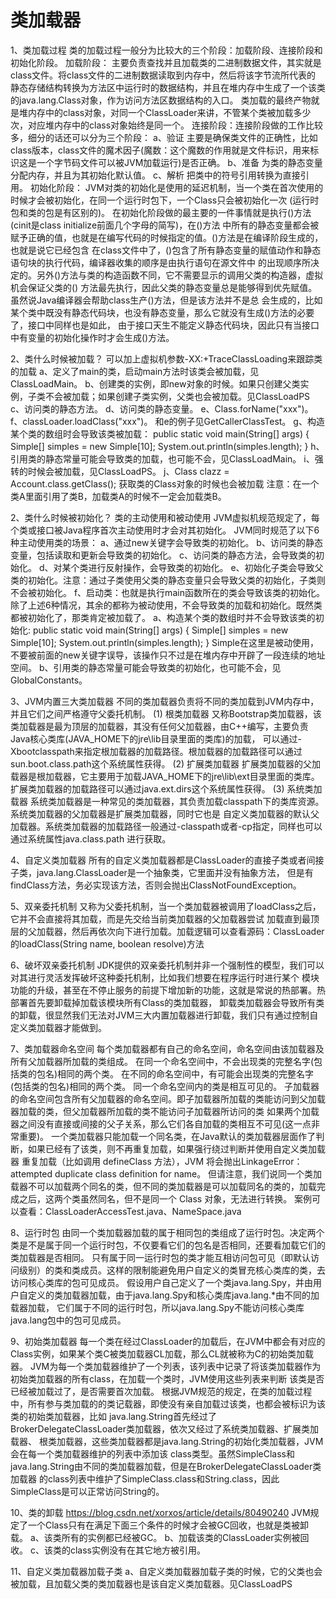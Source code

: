 # 类加载器

1、类加载过程
   类的加载过程一般分为比较大的三个阶段：加载阶段、连接阶段和初始化阶段。
   加载阶段：
   主要负责查找并且加载类的二进制数据文件，其实就是class文件。将class文件的二进制数据读取到内存中，然后将该字节流所代表的
静态存储结构转换为方法区中运行时的数据结构，并且在堆内存中生成了一个该类的java.lang.Class对象，作为访问方法区数据结构的入口。
类加载的最终产物就是堆内存中的class对象，对同一个ClassLoader来讲，不管某个类被加载多少次，对应堆内存中的class对象始终是同一个。
   连接阶段：连接阶段做的工作比较多，细分的话还可以分为三个阶段：
   a、验证
      主要是确保类文件的正确性，比如class版本，class文件的魔术因子(魔数：这个魔数的作用就是文件标识，用来标识这是一个字节码文件可以被JVM加载运行)是否正确。
   b、准备
      为类的静态变量分配内存，并且为其初始化默认值。
   c、解析
      把类中的符号引用转换为直接引用。
   初始化阶段：
   JVM对类的初始化是使用的延迟机制，当一个类在首次使用的时候才会被初始化，在同一个运行时包下，一个Class只会被初始化一次
(运行时包和类的包是有区别的)。
   在初始化阶段做的最主要的一件事情就是执行<cinit>()方法(cinit是class initialize前面几个字母的简写)，在<cinit>()方法
中所有的静态变量都会被赋予正确的值，也就是在编写代码的时候指定的值。<cinit>()方法是在编译阶段生成的，也就是说它已经包含
在class文件中了，<cinit>()包含了所有静态变量的赋值动作和静态语句块的执行代码，编译器收集的顺序是由执行语句在源文件中
的出现顺序所决定的。另外<cinit>()方法与类的构造函数不同，它不需要显示的调用父类的构造器，虚拟机会保证父类的<cinit>()
方法最先执行，因此父类的静态变量总是能够得到优先赋值。虽然说Java编译器会帮助class生产<cinit>()方法，但是该方法并不是总
会生成的，比如某个类中既没有静态代码块，也没有静态变量，那么它就没有生成<cinit>()方法的必要了，接口中同样也是如此，
由于接口天生不能定义静态代码块，因此只有当接口中有变量的初始化操作时才会生成<cinit>()方法。

2、类什么时候被加载？
   可以加上虚拟机参数-XX:+TraceClassLoading来跟踪类的加载
   a、定义了main的类，启动main方法时该类会被加载，见ClassLoadMain。
   b、创建类的实例，即new对象的时候。如果只创建父类实例，子类不会被加载；如果创建子类实例，父类也会被加载。见ClassLoadPS
   c、访问类的静态方法。
   d、访问类的静态变量。
   e、Class.forName("xxx")。
   f、classLoader.loadClass("xxx")。 和e的例子见GetCallerClassTest。
   g、构造某个类的数组时会导致该类被加载：
   public static void main(String[] args) {
              Simple[] simples = new Simple[10];
              System.out.println(simples.length);
   }
   h、引用类的静态常量可能会导致类的加载，也可能不会，见ClassLoadMain。
   i、强转的时候会被加载，见ClassLoadPS。
   j、Class clazz = Account.class.getClass(); 获取类的Class对象的时候也会被加载
   注意：在一个类A里面引用了类B，加载类A的时候不一定会加载类B。

2、类什么时候被初始化？ 类的主动使用和被动使用
   JVM虚拟机规范规定了，每个类或接口被Java程序首次主动使用时才会对其初始化。
   JVM同时规范了以下6种主动使用类的场景：
   a、通过new关键字会导致类的初始化。
   b、访问类的静态变量，包括读取和更新会导致类的初始化。
   c、访问类的静态方法，会导致类的初始化。
   d、对某个类进行反射操作，会导致类的初始化。
   e、初始化子类会导致父类的初始化。注意：通过子类使用父类的静态变量只会导致父类的初始化，子类则不会被初始化。
   f、启动类：也就是执行main函数所在的类会导致该类的初始化。
   除了上述6种情况，其余的都称为被动使用，不会导致类的加载和初始化。既然类都被初始化了，那类肯定被加载了。
   a、构造某个类的数组时并不会导致该类的初始化:
   public static void main(String[] args) {
           Simple[] simples = new Simple[10];
           System.out.println(simples.length);
   }
   Simple在这里是被动使用，不要被前面的new关键字误导，该操作只不过是在堆内存中开辟了一段连续的地址空间。
   b、引用类的静态常量可能会导致类的初始化，也可能不会，见GlobalConstants。
  
3、JVM内置三大类加载器
   不同的类加载器负责将不同的类加载到JVM内存中，并且它们之间严格遵守父委托机制。
   (1) 根类加载器
   又称Bootstrap类加载器，该类加载器是最为顶层的加载器，其没有任何父加载器，由C++编写，主要负责Java核心类库(JAVA_HOME下的jre\lib目录里面的类库)的加载，
可以通过-Xbootclasspath来指定根加载器的加载路径。根加载器的加载路径可以通过sun.boot.class.path这个系统属性获得。
   (2) 扩展类加载器
   扩展类加载器的父加载器是根加载器，它主要用于加载JAVA_HOME下的jre\lib\ext目录里面的类库。
扩展类加载器的加载路径可以通过java.ext.dirs这个系统属性获得。
   (3) 系统类加载器
   系统类加载器是一种常见的类加载器，其负责加载classpath下的类库资源。系统类加载器的父加载器是扩展类加载器，同时它也是
自定义类加载器的默认父加载器。系统类加载器的加载路径一般通过-classpath或者-cp指定，同样也可以通过系统属性java.class.path
进行获取。

4、自定义类加载器
   所有的自定义类加载器都是ClassLoader的直接子类或者间接子类，java.lang.ClassLoader是一个抽象类，它里面并没有抽象方法，
但是有findClass方法，务必实现该方法，否则会抛出ClassNotFoundException。

5、双亲委托机制
   又称为父委托机制，当一个类加载器被调用了loadClass之后，它并不会直接将其加载，而是先交给当前类加载器的父加载器尝试
加载直到最顶层的父加载器，然后再依次向下进行加载。加载逻辑可以查看源码：ClassLoader的loadClass(String name, boolean resolve)方法

6、破坏双亲委托机制
   JDK提供的双亲委托机制并非一个强制性的模型，我们可以对其进行灵活发挥破坏这种委托机制，比如我们想要在程序运行时进行某个
模块功能的升级，甚至在不停止服务的前提下增加新的功能，这就是常说的热部署。热部署首先要卸载掉加载该模块所有Class的类加载器，
卸载类加载器会导致所有类的卸载，很显然我们无法对JVM三大内置加载器进行卸载，我们只有通过控制自定义类加载器才能做到。

7、类加载器命名空间
   每个类加载器都有自己的命名空间，命名空间由该加载器及所有父加载器所加载的类组成。
   在同一个命名空间中，不会出现类的完整名字(包括类的包名)相同的两个类。
   在不同的命名空间中，有可能会出现类的完整名字(包括类的包名)相同的两个类。
   同一个命名空间内的类是相互可见的。
   子加载器的命名空间包含所有父加载器的命名空间。即子加载器所加载的类能访问到父加载器加载的类，但父加载器所加载的类不能访问子加载器所访问的类
   如果两个加载器之间没有直接或间接的父子关系，那么它们各自加载的类相互不可见(这一点非常重要)。
   一个类加载器只能加载一个同名类，在Java默认的类加载器层面作了判断，如果已经有了该类，则不再重复加载，如果强行绕过判断并使用自定义类加载器
重复加载（比如调用 defineClass 方法），JVM 将会抛出LinkageError：attempted duplicate class definition for name。
但请注意，我们说同一个类加载器不可以加载两个同名的类，但不同的类加载器是可以加载同名的类的，加载完成之后，这两个类虽然同名，但不是同一个 Class 对象，无法进行转换。
   案例可以查看：ClassLoaderAccessTest.java、NameSpace.java

8、运行时包
   由同一个类加载器加载的属于相同包的类组成了运行时包。决定两个类是不是属于同一个运行时包，不仅要看它们的包名是否相同，还要看加载它们的类加载器是否相同。
只有属于同一运行时包的类才能互相访问包可见（即默认访问级别）的类和类成员。这样的限制能避免用户自定义的类冒充核心类库的类，去访问核心类库的包可见成员。
   假设用户自己定义了一个类java.lang.Spy，并由用户自定义的类加载器加载，由于java.lang.Spy和核心类库java.lang.*由不同的加载器加载，
它们属于不同的运行时包，所以java.lang.Spy不能访问核心类库java.lang包中的包可见成员。

9、初始类加载器
   每一个类在经过ClassLoader的加载后，在JVM中都会有对应的Class实例，如果某个类C被类加载器CL加载，那么CL就被称为C的初始类加载器。
JVM为每一个类加载器维护了一个列表，该列表中记录了将该类加载器作为初始类加载器的所有class，在加载一个类时，JVM使用这些列表来判断
该类是否已经被加载过了，是否需要首次加载。
   根据JVM规范的规定，在类的加载过程中，所有参与类加载的的类记载器，即使没有亲自加载过该类，也都会被标识为该类的初始类加载器，比如
java.lang.String首先经过了BrokerDelegateClassLoader类加载器，依次又经过了系统类加载器、扩展类加载器、
根类加载器，这些类加载器都是java.lang.String的初始化类加载器，JVM会在每一个类加载器维护的列表中添加该
class类型。虽然SimpleClass和java.lang.String由不同的类加载器加载，但是在BrokerDelegateClassLoader类加载器
的class列表中维护了SimpleClass.class和String.class，因此SimpleClass是可以正常访问String的。

10、类的卸载
https://blog.csdn.net/xorxos/article/details/80490240
    JVM规定了一个Class只有在满足下面三个条件的时候才会被GC回收，也就是类被卸载。
    a、该类所有的实例都已经被GC。
    b、加载该类的ClassLoader实例被回收。
    c、该类的class实例没有在其它地方被引用。
    
11、自定义类加载器加载子类
    a、自定义类加载器加载子类的时候，它的父类也会被加载，且加载父类的类加载器也是该自定义类加载器。见ClassLoadPS